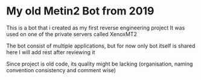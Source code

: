 
# My old Metin2 Bot from 2019
This is a bot that i created as my first reverse engineering project
It was used on one of the private servers called XenoxMT2

The bot consist of multiple applications, but for now only bot itself is shared here
I will add rest after reviewing it

Since project is old code, its quality might be lacking (organisation, naming convention consistency and comment wise)
